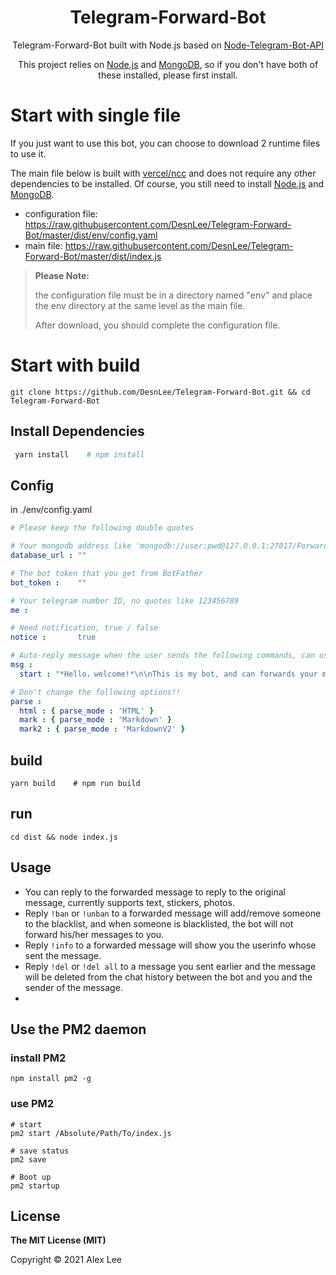 <h1 align="center">Telegram-Forward-Bot</h1>

<div align="center">

Telegram-Forward-Bot built with Node.js based on [Node-Telegram-Bot-API](https://github.com/yagop/node-telegram-bot-api)

This project relies on [Node.js](https://github.com/nodesource/distributions/blob/master/README.md#installation-instructions) and [MongoDB](https://docs.mongodb.com/manual/administration/install-community/), so if you don't have both of these installed, please first install.

</div>

# Start with single file

If you just want to use this bot, you can choose to download 2 runtime files to
use it.

The main file below is built with [vercel/ncc](https://github.com/vercel/ncc)
and does not require any other dependencies to be installed. Of course, you still need to install [Node.js](https://github.com/nodesource/distributions/blob/master/README.md#installation-instructions)
and [MongoDB](https://docs.mongodb.com/manual/administration/install-community/).

- configuration file: https://raw.githubusercontent.com/DesnLee/Telegram-Forward-Bot/master/dist/env/config.yaml
- main file: https://raw.githubusercontent.com/DesnLee/Telegram-Forward-Bot/master/dist/index.js

> **Please Note:** 
> 
> the configuration file must be in a directory named "env" and place the env directory at the same level as the main file. 
> 
> After download, you should complete the configuration file.

# Start with build
```shell
git clone https://github.com/DesnLee/Telegram-Forward-Bot.git && cd Telegram-Forward-Bot
```

## Install Dependencies

```sh
 yarn install    # npm install
```

## Config

in ./env/config.yaml

```yaml
# Please keep the following double quotes

# Your mongodb address like 'mongodb://user:pwd@127.0.0.1:27017/ForwardBotDB'
database_url : ""

# The bot token that you get from BotFather
bot_token :    ""

# Your telegram number ID, no quotes like 123456789
me :

# Need notification, true / false
notice :       true

# Auto-reply message when the user sends the following commands, can use Markdown format
msg :
  start : "*Hello，welcome!*\n\nThis is my bot, and can forwards your messages to me"

# Don't change the following options!!
parse :
  html : { parse_mode : 'HTML' }
  mark : { parse_mode : 'Markdown' }
  mark2 : { parse_mode : 'MarkdownV2' }
```

## build

```shell
yarn build    # npm run build
```

## run

```shell
cd dist && node index.js
```

## Usage

- You can reply to the forwarded message to reply to the original message, currently supports text, stickers, photos.
- Reply  `!ban` or `!unban` to a forwarded message will add/remove someone to the blacklist, and when someone is blacklisted, the bot will not forward his/her messages to you.
- Reply  `!info` to a forwarded message will show you the userinfo whose sent the message.
- Reply `!del` or `!del all` to a message you sent earlier and the message will
  be deleted from the chat history between the bot and you and the sender of the
  message.
- 
## Use the PM2 daemon

### install PM2

```shell
npm install pm2 -g
```

### use PM2

```shell
# start
pm2 start /Absolute/Path/To/index.js

# save status
pm2 save

# Boot up
pm2 startup
```

## License

**The MIT License (MIT)**

Copyright © 2021 Alex Lee
